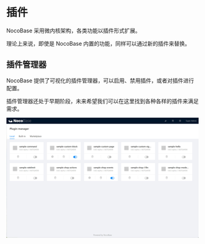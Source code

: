 # 插件

NocoBase 采用微内核架构，各类功能以插件形式扩展。

理论上来说，即使是 NocoBase 内置的功能，同样可以通过新的插件来替换。

## 插件管理器

NocoBase 提供了可视化的插件管理器，可以启用、禁用插件，或者对插件进行配置。

插件管理器还处于早期阶段，未来希望我们可以在这里找到各种各样的插件来满足需求。

![plugin-manager.jpg](./plugins/plugin-manager.jpg)
